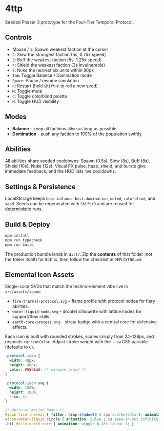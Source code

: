 # 4ttp

Seeded Phaser 3 prototype for the Four-Tier Temporal Protocol.

## Controls

- Mouse / `1`: Spawn weakest faction at the cursor
- `2`: Slow the strongest faction (5s, 0.75x speed)
- `3`: Buff the weakest faction (5s, 1.25x speed)
- `4`: Shield the weakest faction (3s invulnerable)
- `5`: Nuke the nearest six units within 80px
- `Tab`: Toggle Balance / Domination mode
- `Space`: Pause / resume simulation
- `R`: Restart (hold `Shift+R` to roll a new seed)
- `M`: Toggle mute
- `C`: Toggle colorblind palette
- `H`: Toggle HUD visibility

## Modes

- **Balance** - keep all factions alive as long as possible.
- **Domination** - push any faction to 100% of the population swiftly.

## Abilities

All abilities share seeded cooldowns: Spawn (0.5s), Slow (8s), Buff (8s), Shield (10s), Nuke (12s). Visual FX pulse, haze, shield, and bursts give immediate feedback, and the HUD lists live cooldowns.

## Settings & Persistence

LocalStorage keeps `best.balance`, `best.domination`, `muted`, `colorblind`, and `seed`. Seeds can be regenerated with `Shift+R` and are reused for deterministic runs.

## Build & Deploy

```bash
npm install
npm run typecheck
npm run build
```

The production bundle lands in `dist/`. Zip the **contents** of that folder (not the folder itself) for itch.io, then follow the checklist in `DEPLOYING.md`.

## Elemental Icon Assets

Single-color SVGs that match the techno-element vibe live in `src/assets/icons`:

- `fire-thermal-protocol.svg` – flame profile with protocol nodes for fiery abilities.
- `water-liquid-node.svg` – droplet silhouette with lattice nodes for support/flow skills.
- `earth-core-process.svg` – strata badge with a central core for defensive effects.

Each icon is built with rounded strokes, scales crisply from 24–128px, and respects `currentColor`. Adjust stroke weight with the `--sw` CSS variable (defaults to `6`).

```css
.protocol-icon {
  width: 48px;
  height: 48px;
  color: #55e6a5; /* example brand */
}

.protocol-icon svg {
  width: 100%;
  height: 100%;
  --sw: 5;
}

/* Optional motion hooks */
#icon-fire-thermal { filter: drop-shadow(0 0 2px currentColor); animation: flicker 0.28s infinite steps(2, end); }
#icon-water-liquid circle { animation: pulse 1.6s ease-in-out infinite; }
.hit #icon-earth-core { animation: wiggle 0.18s linear 1; }
```
